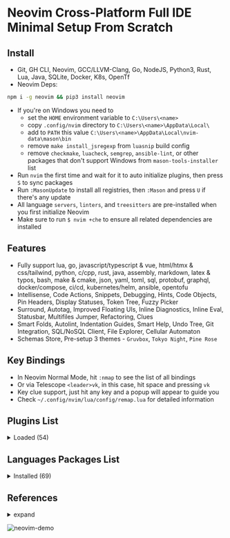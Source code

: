 # Neovim Cross-Platform Full IDE Minimal Setup From Scratch

## Install

- Git, GH CLI, Neovim, GCC/LLVM-Clang, Go, NodeJS, Python3, Rust, Lua, Java, SQLite, Docker, K8s, OpenTf
- Neovim Deps:

```bash
npm i -g neovim && pip3 install neovim
```

- If you're on Windows you need to
  - set the `HOME` environment variable to `C:\Users\<name>`
  - copy `.config/nvim` directory to `C:\Users\<name>\AppData\Local\`
  - add to `PATH` this value `C:\Users\<name>\AppData\Local\nvim-data\mason\bin`
  - remove `make install_jsregexp` from `luasnip` build config
  - remove `checkmake`, `luacheck`, `semgrep`, `ansible-lint`, or other packages that don't support Windows from `mason-tools-installer` list
- Run `nvim` the first time and wait for it to auto initialize plugins, then press `S` to sync packages
- Run `:MasonUpdate` to install all registries, then `:Mason` and press `U` if there's any update
- All language `servers`, `linters`, and `treesitters` are pre-installed when you first initialize Neovim
- Make sure to run `$ nvim +che` to ensure all related dependencies are installed

## Features

- Fully support lua, go, javascript/typescript & vue, html/htmx & css/tailwind, python, c/cpp, rust, java, assembly, markdown, latex & typos, bash, make & cmake, json, yaml, toml, sql, protobuf, graphql, docker/compose, ci/cd, kubernetes/helm, ansible, opentofu
- Intellisense, Code Actions, Snippets, Debugging, Hints, Code Objects, Pin Headers, Display Statuses, Token Tree, Fuzzy Picker
- Surround, Autotag, Improved Floating UIs, Inline Diagnostics, Inline Eval, Statusbar, Multifiles Jumper, Refactoring, Clues
- Smart Folds, Autolint, Indentation Guides, Smart Help, Undo Tree, Git Integration, SQL/NoSQL Client, File Explorer, Cellular Automaton
- Schemas Store, Pre-setup 3 themes - `Gruvbox`, `Tokyo Night`, `Pine Rose`

## Key Bindings

- In Neovim Normal Mode, hit `:nmap` to see the list of all bindings
- Or via Telescope `<leader>vk`, in this case, hit space and pressing `vk`
- Key clue support, just hit any key and a popup will appear to guide you
- Check `~/.config/nvim/lua/config/remap.lua` for detailed information

## Plugins List

<details>
	<summary>Loaded (54)</summary>

- cellular-automaton.nvim 0.26ms  start
- cmp-buffer 0.11ms  nvim-cmp
- cmp-nvim-lsp 0.13ms  nvim-cmp
- cmp-nvim-lsp-signature-help 0.1ms  nvim-cmp
- cmp-path 0.11ms  nvim-cmp
- cmp_luasnip 0.09ms  nvim-cmp
- dressing.nvim 0.91ms  start
- fidget.nvim 1.6ms  lsp-zero.nvim
- gitsigns.nvim 0.08ms  start
- gruvbox.nvim 3.17ms  start
- harpoon 7.64ms  start
- indent-blankline.nvim 1.14ms  start
- lazy.nvim 5.39ms  init.lua
- lsp-zero.nvim 85.19ms  start
- lspkind.nvim 0.1ms  nvim-cmp
- lualine.nvim 3.96ms  start
- LuaSnip 4.12ms  nvim-cmp
- mason-lspconfig.nvim 0.07ms  lsp-zero.nvim
- mason-null-ls.nvim 0.14ms  lsp-zero.nvim
- mason-nvim-dap.nvim 0.15ms  lsp-zero.nvim
- mason-tool-installer.nvim 2.12ms  lsp-zero.nvim
- mason.nvim 1.26ms  lsp-zero.nvim
- mini.nvim 2.66ms  start
- neodev.nvim 2.48ms  lsp-zero.nvim
- none-ls.nvim 0.14ms  lsp-zero.nvim
- nvim-cmp 5.98ms  start
- nvim-dap 0.29ms  lsp-zero.nvim
- nvim-dap-go 0.15ms  lsp-zero.nvim
- nvim-dap-ui 0.19ms  lsp-zero.nvim
- nvim-dap-virtual-text 0.33ms  lsp-zero.nvim
- nvim-lspconfig 1.59ms  lsp-zero.nvim
- nvim-nio 0.31ms  lsp-zero.nvim
- nvim-treesitter 7.02ms  render-markdown
- nvim-treesitter-context 0.68ms  start
- nvim-ts-autotag 2.04ms  nvim-treesitter
- nvim-ufo 16.01ms  start
- nvim-web-devicons 0.26ms  oil.nvim
- oil.nvim 1.73ms  start
- playground 1.72ms  start
- plenary.nvim 0.25ms  harpoon
- promise-async 0.3ms  nvim-ufo
- refactoring.nvim 4.58ms  start
- render-markdown 13.86ms  start
- SchemaStore.nvim 0.06ms  lsp-zero.nvim
- smart-open.nvim 11.81ms  start
- sqlite.lua 0.34ms  smart-open.nvim
- telescope-fzf-native.nvim 0.27ms  smart-open.nvim
- telescope-fzy-native.nvim 0.28ms  smart-open.nvim
- telescope.nvim 0.45ms  harpoon
- trouble.nvim 1.59ms  start
- undotree 0.36ms  start
- vim-dadbod 0.26ms  start
- vim-dadbod-completion 0.15ms  start
- vim-dadbod-ui 0.27ms  start
- vimtex 0.42ms  start

</details>

## Languages Packages List

<details>
	<summary>Installed (69)</summary>

```lua
-- lua
"lua_ls",
"stylua",
"luacheck",

-- go
"gopls",
"gotests",
"impl",
"gomodifytags",
"goimports-reviser",
"staticcheck",
"semgrep",
"golangci_lint_ls",
"golangci_lint",
"delve",
"go-debug-adapter",

-- javascript/typescript & vue
"tsserver",
"eslint",
"volar",
"prettier",
"js-debug-adapter",
"firefox-debug-adapter",

-- html/htmx & css/tailwind
"html",
"emmet_language_server",
"htmx",
"cssls",
"tailwindcss",

-- python
"pyright",
"blue",
"flake8",
"debugpy",

-- c/cpp
"clangd",
"clang-format",
"cpptools",

-- rust
"rust_analyzer",
"codelldb",

-- java
"jdtls",
"java-test",
"google-java-format",
"java-debug-adapter",

-- assembly
"asm-lsp",
"asmfmt",

-- markdown
"marksman",
"cbfmt",

-- latex & typos
"texlab",
"typos_lsp",

-- bash
"bashls",
"shellcheck",
"shfmt",
"bash-debug-adapter",

-- make & cmake
"checkmake",
"neocmake",
"cmakelint",

-- json
jsonls = {
    settings = {
        json = {
            schemas = require("schemastore").json.schemas(),
            validate = { enable = true },
        },
    },
},

-- yaml
yamlls = {
    settings = {
        yaml = {
            schemaStore = {
                enable = false,
                url = "",
            },
            schemas = require("schemastore").yaml.schemas(),
        },
    },
},
"yamlfmt",
"yamllint",

-- toml
"taplo",

-- sql
"sqlls",
"sqlfluff",
"sql-formatter",

-- protobuf
"bufls",
"buf",
"protolint",

-- graphql
"graphql",

-- docker/compose
"dockerls",
"docker_compose_language_service",

-- ci/cd
"actionlint",

-- kubernetes/helm
"helm_ls",

-- ansible
"ansiblels",
"ansible-lint",

-- opentofu
"terraformls",
"tflint",
```

</details>

## References

<details>
  <summary>expand</summary>

- 0 to LSP: <https://youtu.be/w7i4amO_zaE>
- Zero to IDE: <https://youtu.be/N93cTbtLCIM>
- Effective Neovim: Instant IDE: <https://youtu.be/stqUbv-5u2s>
- The Only Video You Need to Get Started with Neovim: <https://youtu.be/m8C0Cq9Uv9o>
- Kickstart.nvim: <https://github.com/nvim-lua/kickstart.nvim>
- ThePrimeagen/init.lua: <https://github.com/ThePrimeagen/init.lua>
- TJDevries/config.nvim: <https://github.com/tjdevries/config.nvim>
- Debugging in Neovim: <https://youtu.be/0moS8UHupGc>
- Simple neovim debugging setup: <https://youtu.be/lyNfnI-B640>
- My neovim autocomplete setup: explained: <https://youtu.be/22mrSjknDHI>
- Oil.nvim - My Favorite Addition to my Neovim Config: <https://youtu.be/218PFRsvu2o>
- Vim Dadbod - My Favorite SQL Plugin: <https://youtu.be/ALGBuFLzDSA>

</details>

![neovim-demo](https://github.com/lavantien/dotfiles/blob/main/assets/neovim-demo.png)
